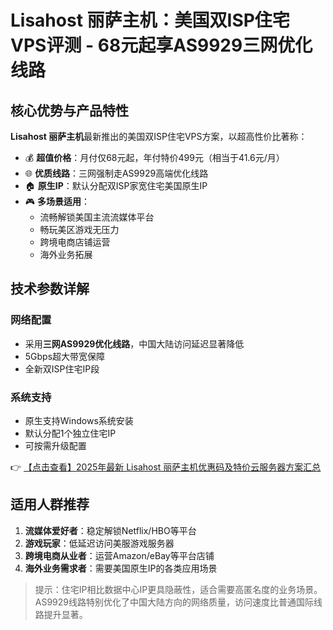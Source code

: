 # Lisahost 丽萨主机：美国双ISP住宅VPS评测 - 68元起享AS9929三网优化线路

## 核心优势与产品特性

**Lisahost 丽萨主机**最新推出的美国双ISP住宅VPS方案，以超高性价比著称：

- 💰 **超值价格**：月付仅68元起，年付特价499元（相当于41.6元/月）
- 🌐 **优质线路**：三网强制走AS9929高端优化线路
- 🏠 **原生IP**：默认分配双ISP家宽住宅美国原生IP
- 🎮 **多场景适用**：
  - 流畅解锁美国主流流媒体平台
  - 畅玩美区游戏无压力
  - 跨境电商店铺运营
  - 海外业务拓展

## 技术参数详解

### 网络配置
- 采用**三网AS9929优化线路**，中国大陆访问延迟显著降低
- 5Gbps超大带宽保障
- 全新双ISP住宅IP段

### 系统支持
- 原生支持Windows系统安装
- 默认分配1个独立住宅IP
- 可按需升级配置

👉 [【点击查看】2025年最新 Lisahost 丽萨主机优惠码及特价云服务器方案汇总](https://bit.ly/lisazhuji)

## 适用人群推荐
1. **流媒体爱好者**：稳定解锁Netflix/HBO等平台
2. **游戏玩家**：低延迟访问美服游戏服务器
3. **跨境电商从业者**：运营Amazon/eBay等平台店铺
4. **海外业务需求者**：需要美国原生IP的各类应用场景

> 提示：住宅IP相比数据中心IP更具隐蔽性，适合需要高匿名度的业务场景。AS9929线路特别优化了中国大陆方向的网络质量，访问速度比普通国际线路提升显著。